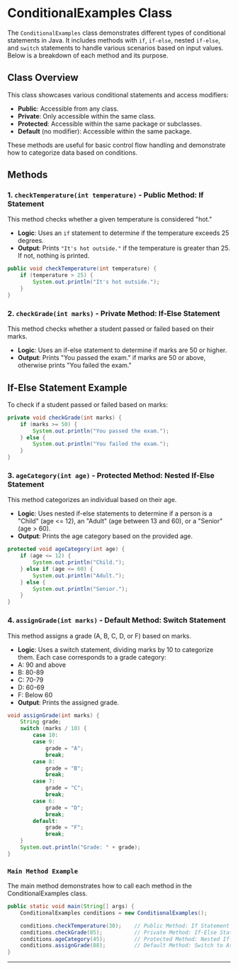 # ConditionalExamples Class

The `ConditionalExamples` class demonstrates different types of conditional statements in Java. It includes methods with `if`, `if-else`, nested `if-else`, and `switch` statements to handle various scenarios based on input values. Below is a breakdown of each method and its purpose.

## Class Overview

This class showcases various conditional statements and access modifiers:

- **Public**: Accessible from any class.
- **Private**: Only accessible within the same class.
- **Protected**: Accessible within the same package or subclasses.
- **Default** (no modifier): Accessible within the same package.

These methods are useful for basic control flow handling and demonstrate how to categorize data based on conditions.

## Methods

### 1. `checkTemperature(int temperature)` - Public Method: If Statement

This method checks whether a given temperature is considered "hot."

- **Logic**: Uses an `if` statement to determine if the temperature exceeds 25 degrees.
- **Output**: Prints `"It's hot outside."` if the temperature is greater than 25. If not, nothing is printed.

```java
public void checkTemperature(int temperature) {
    if (temperature > 25) {
        System.out.println("It's hot outside.");
    }
}
```

### 2. `checkGrade(int marks)` - Private Method: If-Else Statement
This method checks whether a student passed or failed based on their marks.

- **Logic**: Uses an if-else statement to determine if marks are 50 or higher.
- **Output**: Prints "You passed the exam." if marks are 50 or above, otherwise prints "You failed the exam."

## If-Else Statement Example

To check if a student passed or failed based on marks:

```java
private void checkGrade(int marks) {
    if (marks >= 50) {
        System.out.println("You passed the exam.");
    } else {
        System.out.println("You failed the exam.");
    }
}
```

### 3. `ageCategory(int age)` - Protected Method: Nested If-Else Statement
This method categorizes an individual based on their age.

- **Logic**: Uses nested if-else statements to determine if a person is a "Child" (age <= 12), an "Adult" (age between 13 and 60), or a "Senior" (age > 60).
- **Output**: Prints the age category based on the provided age.
```java
protected void ageCategory(int age) {
    if (age <= 12) {
        System.out.println("Child.");
    } else if (age <= 60) {
        System.out.println("Adult.");
    } else {
        System.out.println("Senior.");
    }
}
```

### 4. `assignGrade(int marks)` - Default Method: Switch Statement
This method assigns a grade (A, B, C, D, or F) based on marks.

- **Logic**: Uses a switch statement, dividing marks by 10 to categorize them. Each case corresponds to a grade category:
- A: 90 and above
- B: 80-89
- C: 70-79
- D: 60-69
- F: Below 60
- **Output**: Prints the assigned grade.
```java
void assignGrade(int marks) {
    String grade;
    switch (marks / 10) {
        case 10:
        case 9:
            grade = "A";
            break;
        case 8:
            grade = "B";
            break;
        case 7:
            grade = "C";
            break;
        case 6:
            grade = "D";
            break;
        default:
            grade = "F";
            break;
    }
    System.out.println("Grade: " + grade);
}
```

### `Main Method Example`
The main method demonstrates how to call each method in the ConditionalExamples class.
```java
public static void main(String[] args) {
    ConditionalExamples conditions = new ConditionalExamples();

    conditions.checkTemperature(30);    // Public Method: If Statement
    conditions.checkGrade(85);          // Private Method: If-Else Statement
    conditions.ageCategory(45);         // Protected Method: Nested If-Else
    conditions.assignGrade(88);         // Default Method: Switch to Assign Grade
}
```

---



